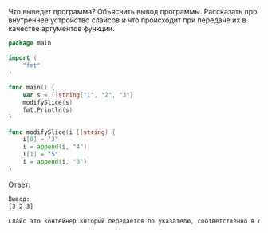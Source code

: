 Что выведет программа? Объяснить вывод программы. Рассказать про внутреннее устройство слайсов и что происходит при передаче их в качестве аргументов функции.

```go
package main
 
import (
    "fmt"
)
 
func main() {
    var s = []string{"1", "2", "3"}
    modifySlice(s)
    fmt.Println(s)
}
 
func modifySlice(i []string) {
    i[0] = "3"
    i = append(i, "4")
    i[1] = "5"
    i = append(i, "6")
}
```
Ответ:

```txt
Вывод: 
[3 2 3]

Слайс это контейнер который передается по указателю, соответственно в функции moidfySlice() содержится тот же указатель, что и в main() и поэтому когда мы меняем в функции значение по индексу, то оно изменится и в главной функции. Затем происходит добавление нового элемента в слайс через append() и так как базовый массив начального слайса имел максимальную вместимость 3, то после append() создасться новый массив с вместимостью 4 и вернется указатель на него, и это будет уже другой слайс, отличный от того, что мы инициализировали в главной функции, поэтому дальнейшие изменения уже никак не отразятся на слайсе в main()
```